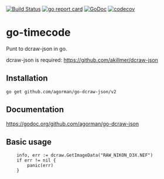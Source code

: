 [![Build Status](https://github.com/agorman/go-dcraw-json/workflows/go-dcraw-json-ci/badge.svg)](https://github.com/agorman/go-dcraw-json/actions)
[![go report card](https://goreportcard.com/badge/github.com/agorman/go-dcraw-json "go report card")](https://goreportcard.com/report/github.com/agorman/go-dcraw-json)
[![GoDoc](https://godoc.org/github.com/agorman/go-dcraw-json/v2?status.svg)](https://godoc.org/github.com/agorman/go-dcraw-json/v2)
[![codecov](https://codecov.io/gh/agorman/go-dcraw-json/branch/master/graph/badge.svg)](https://codecov.io/gh/agorman/go-dcraw-json)

# go-timecode


Punt to dcraw-json in go.

dcraw-json is required: https://github.com/akillmer/dcraw-json

## Installation

```
go get github.com/agorman/go-dcraw-json/v2

```
## Documentation

https://godoc.org/github.com/agorman/go-dcraw-json

## Basic usage

```
	info, err := dcraw.GetImageData("RAW_NIKON_D3X.NEF")
	if err != nil {
		panic(err)
	}
```
